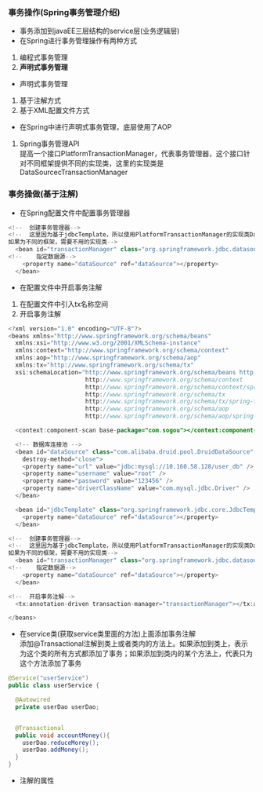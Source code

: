 ### 事务操作(Spring事务管理介绍)  
+ 事务添加到javaEE三层结构的service层(业务逻辑层)  
+ 在Spring进行事务管理操作有两种方式  
1. 编程式事务管理  
2. **声明式事务管理**  
+ 声明式事务管理  
1. 基于注解方式  
2. 基于XML配置文件方式  
+ 在Spring中进行声明式事务管理，底层使用了AOP  
1. Spring事务管理API  
提高一个接口PlatformTransactionManager，代表事务管理器，这个接口针对不同框架提供不同的实现类，这里的实现类是DataSourcecTransactionManager  
### 事务操做(基于注解)  
+ 在Spring配置文件中配置事务管理器  
```java
<!--  创建事务管理器-->
<!--  这里因为基于jdbcTemplate，所以使用PlatformTransactionManager的实现类DataSourceTransactionManager
如果为不同的框架，需要不用的实现类-->
  <bean id="transactionManager" class="org.springframework.jdbc.datasource.DataSourceTransactionManager">
<!--    指定数据源-->
    <property name="dataSource" ref="dataSource"></property>
  </bean>
```  
+ 在配置文件中开启事务注解  
1. 在配置文件中引入tx名称空间  
2. 开启事务注解  
```java
<?xml version="1.0" encoding="UTF-8"?>
<beans xmlns="http://www.springframework.org/schema/beans"
  xmlns:xsi="http://www.w3.org/2001/XMLSchema-instance"
  xmlns:context="http://www.springframework.org/schema/context"
  xmlns:aop="http://www.springframework.org/schema/aop"
  xmlns:tx="http://www.springframework.org/schema/tx"
  xsi:schemaLocation="http://www.springframework.org/schema/beans http://www.springframework.org/schema/beans/spring-beans.xsd
                      http://www.springframework.org/schema/context
                      http://www.springframework.org/schema/context/spring-context.xsd
                      http://www.springframework.org/schema/tx
                      http://www.springframework.org/schema/tx/spring-tx.xsd
                      http://www.springframework.org/schema/aop
                      http://www.springframework.org/schema/aop/spring-aop.xsd">

  <context:component-scan base-package="com.sogou"></context:component-scan>

  <!-- 数据库连接池 -->
  <bean id="dataSource" class="com.alibaba.druid.pool.DruidDataSource"
    destroy-method="close">
    <property name="url" value="jdbc:mysql://10.160.58.128/user_db" />
    <property name="username" value="root" />
    <property name="password" value="123456" />
    <property name="driverClassName" value="com.mysql.jdbc.Driver" />
  </bean>

  <bean id="jdbcTemplate" class="org.springframework.jdbc.core.JdbcTemplate">
    <property name="dataSource" ref="dataSource"></property>
  </bean>

<!--  创建事务管理器-->
<!--  这里因为基于jdbcTemplate，所以使用PlatformTransactionManager的实现类DataSourceTransactionManager
如果为不同的框架，需要不用的实现类-->
  <bean id="transactionManager" class="org.springframework.jdbc.datasource.DataSourceTransactionManager">
<!--    指定数据源-->
    <property name="dataSource" ref="dataSource"></property>
  </bean>

<!--  开启事务注解-->
  <tx:annotation-driven transaction-manager="transactionManager"></tx:annotation-driven>

</beans>
```  
+ 在service类(获取service类里面的方法)上面添加事务注解  
添加@Transactional注解到类上或者类内的方法上。如果添加到类上，表示为这个类的所有方式都添加了事务；如果添加到类内的某个方法上，代表只为这个方法添加了事务  
```java
@Service("userService")
public class userService {

  @Autowired
  private userDao userDao;


  @Transactional
  public void accountMoney(){
    userDao.reduceMorey();
    userDao.addMoney();
  }
}
```  
+ 注解的属性  

